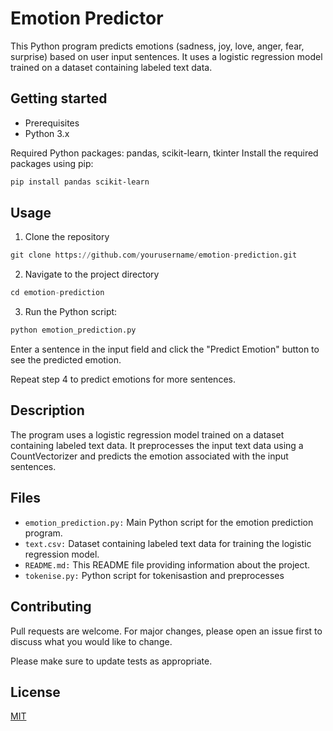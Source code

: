 # Emotion Predictor

This Python program predicts emotions (sadness, joy, love, anger, fear, surprise) based on user input sentences. It uses a logistic regression model trained on a dataset containing labeled text data.

## Getting started
 - Prerequisites
 - Python 3.x

Required Python packages: pandas, scikit-learn, tkinter
Install the required packages using pip:

```bash
pip install pandas scikit-learn
```


## Usage
1. Clone the repository
```python
git clone https://github.com/yourusername/emotion-prediction.git
```
2. Navigate to the project directory
```python
cd emotion-prediction

```
3. Run the Python script:
```python
python emotion_prediction.py

```

Enter a sentence in the input field and click the "Predict Emotion" button to see the predicted emotion.

Repeat step 4 to predict emotions for more sentences.

## Description

The program uses a logistic regression model trained on a dataset containing labeled text data. It preprocesses the input text data using a CountVectorizer and predicts the emotion associated with the input sentences.

## Files

- `emotion_prediction.py:` Main Python script for the emotion prediction program.
- `text.csv:` Dataset containing labeled text data for training the logistic regression model.
- `README.md:` This README file providing information about the project.
- `tokenise.py:` Python script for tokenisastion and preprocesses
## Contributing

Pull requests are welcome. For major changes, please open an issue first
to discuss what you would like to change.

Please make sure to update tests as appropriate.

## License

[MIT](https://choosealicense.com/licenses/mit/)
